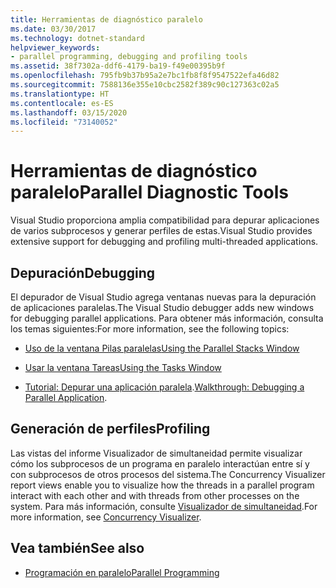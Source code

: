 ```yaml
---
title: Herramientas de diagnóstico paralelo
ms.date: 03/30/2017
ms.technology: dotnet-standard
helpviewer_keywords:
- parallel programming, debugging and profiling tools
ms.assetid: 38f7302a-ddf6-4179-ba19-f49e00395b9f
ms.openlocfilehash: 795fb9b37b95a2e7bc1fb8f8f9547522efa46d82
ms.sourcegitcommit: 7588136e355e10cbc2582f389c90c127363c02a5
ms.translationtype: HT
ms.contentlocale: es-ES
ms.lasthandoff: 03/15/2020
ms.locfileid: "73140052"
---
```

# <a name="parallel-diagnostic-tools"></a><span data-ttu-id="3dca1-102">Herramientas de diagnóstico paralelo</span><span class="sxs-lookup"><span data-stu-id="3dca1-102">Parallel Diagnostic Tools</span></span>
<span data-ttu-id="3dca1-103">Visual Studio proporciona amplia compatibilidad para depurar aplicaciones de varios subprocesos y generar perfiles de estas.</span><span class="sxs-lookup"><span data-stu-id="3dca1-103">Visual Studio provides extensive support for debugging and profiling multi-threaded applications.</span></span>  
  
## <a name="debugging"></a><span data-ttu-id="3dca1-104">Depuración</span><span class="sxs-lookup"><span data-stu-id="3dca1-104">Debugging</span></span>  
 <span data-ttu-id="3dca1-105">El depurador de Visual Studio agrega ventanas nuevas para la depuración de aplicaciones paralelas.</span><span class="sxs-lookup"><span data-stu-id="3dca1-105">The Visual Studio debugger adds new windows for debugging parallel applications.</span></span> <span data-ttu-id="3dca1-106">Para obtener más información, consulta los temas siguientes:</span><span class="sxs-lookup"><span data-stu-id="3dca1-106">For more information, see the following topics:</span></span>  
  
- [<span data-ttu-id="3dca1-107">Uso de la ventana Pilas paralelas</span><span class="sxs-lookup"><span data-stu-id="3dca1-107">Using the Parallel Stacks Window</span></span>](/visualstudio/debugger/using-the-parallel-stacks-window)  
  
- [<span data-ttu-id="3dca1-108">Usar la ventana Tareas</span><span class="sxs-lookup"><span data-stu-id="3dca1-108">Using the Tasks Window</span></span>](/visualstudio/debugger/using-the-tasks-window)  
  
- <span data-ttu-id="3dca1-109">[Tutorial: Depurar una aplicación paralela](/visualstudio/debugger/walkthrough-debugging-a-parallel-application).</span><span class="sxs-lookup"><span data-stu-id="3dca1-109">[Walkthrough: Debugging a Parallel Application](/visualstudio/debugger/walkthrough-debugging-a-parallel-application).</span></span>  
  
## <a name="profiling"></a><span data-ttu-id="3dca1-110">Generación de perfiles</span><span class="sxs-lookup"><span data-stu-id="3dca1-110">Profiling</span></span>  
 <span data-ttu-id="3dca1-111">Las vistas del informe Visualizador de simultaneidad permite visualizar cómo los subprocesos de un programa en paralelo interactúan entre sí y con subprocesos de otros procesos del sistema.</span><span class="sxs-lookup"><span data-stu-id="3dca1-111">The Concurrency Visualizer report views enable you to visualize how the threads in a parallel program interact with each other and with threads from other processes on the system.</span></span> <span data-ttu-id="3dca1-112">Para más información, consulte [Visualizador de simultaneidad](/visualstudio/profiling/concurrency-visualizer).</span><span class="sxs-lookup"><span data-stu-id="3dca1-112">For more information, see [Concurrency Visualizer](/visualstudio/profiling/concurrency-visualizer).</span></span>  
  
## <a name="see-also"></a><span data-ttu-id="3dca1-113">Vea también</span><span class="sxs-lookup"><span data-stu-id="3dca1-113">See also</span></span>

- [<span data-ttu-id="3dca1-114">Programación en paralelo</span><span class="sxs-lookup"><span data-stu-id="3dca1-114">Parallel Programming</span></span>](../../../docs/standard/parallel-programming/index.md)
